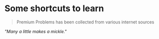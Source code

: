 # Some shortcuts to learn

> Premium Problems has been collected from various internet sources

_"Many a little makes a mickle."_
